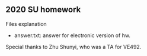 ## 2020 SU homework

Files explanation  
- answer.txt: answer for electronic version of hw.

Special thanks to Zhu Shunyi, who was a TA for VE492.
